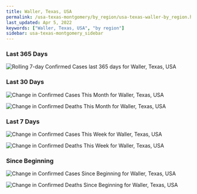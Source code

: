 ```yaml
---
title: Waller, Texas, USA
permalink: /usa-texas-montgomery/by_region/usa-texas-waller-by_region.html
last_updated: Apr 5, 2022
keywords: ["Waller, Texas, USA", "by region"]
sidebar: usa-texas-montgomery_sidebar
---
```


<h3>Last 365 Days</h3>

![Rolling 7-day Confirmed Cases last 365 days for Waller, Texas, USA](/covid_tracker/images/graphs/usa-texas-waller-weekly_totals_graph.png)

<h3>Last 30 Days</h3>

![Change in Confirmed Cases This Month for Waller, Texas, USA](/covid_tracker/images/graphs/usa-texas-waller-delta_confirmed-30_days_graph.png)

![Change in Confirmed Deaths This Month for Waller, Texas, USA](/covid_tracker/images/graphs/usa-texas-waller-delta_deaths-30_days_graph.png)

<h3>Last 7 Days</h3>

![Change in Confirmed Cases This Week for Waller, Texas, USA](/covid_tracker/images/graphs/usa-texas-waller-delta_confirmed-7_days_graph.png)

![Change in Confirmed Deaths This Week for Waller, Texas, USA](/covid_tracker/images/graphs/usa-texas-waller-delta_deaths-7_days_graph.png)

<h3>Since Beginning</h3>

![Change in Confirmed Cases Since Beginning for Waller, Texas, USA](/covid_tracker/images/graphs/usa-texas-waller-delta_confirmed-since_beginning_graph.png)

![Change in Confirmed Deaths Since Beginning for Waller, Texas, USA](/covid_tracker/images/graphs/usa-texas-waller-delta_deaths-since_beginning_graph.png)
